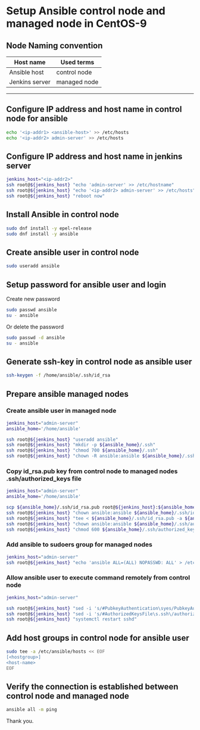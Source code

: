 # Setup Ansible control node and managed node in CentOS-9

## Node Naming convention

| Host name | Used terms |
|-----------|------------|
| Ansible host | control node |
| Jenkins server | managed node |
---------------------------------

## Configure IP address and host name in control node for ansible

```bash
echo '<ip-addr1> <ansible-host>' >> /etc/hosts
echo '<ip-addr2> admin-server' >> /etc/hosts
```

## Configure IP address and host name in jenkins server

```bash
jenkins_host="<ip-addr2>"
ssh root@${jenkins_host} "echo 'admin-server' >> /etc/hostname"
ssh root@${jenkins_host} "echo '<ip-addr2> admin-server' >> /etc/hosts"
ssh root@${jenkins_host} "reboot now"
```

## Install Ansible in control node

```bash
sudo dnf install -y epel-release
sudo dnf install -y ansible
```

## Create ansible user in control node

```bash
sudo useradd ansible
```

## Setup password for ansible user and login

Create new password

```bash
sudo passwd ansible
su - ansible
```

Or delete the password

```bash
sudo passwd -d ansible
su - ansible
```

## Generate ssh-key in control node as ansible user

```bash
ssh-keygen -f /home/ansible/.ssh/id_rsa
```

## Prepare ansible managed nodes

### Create ansible user in managed node

```bash
jenkins_host="admin-server"
ansible_home='/home/ansible'

ssh root@${jenkins_host} "useradd ansible"
ssh root@${jenkins_host} "mkdir -p ${ansible_home}/.ssh"
ssh root@${jenkins_host} "chmod 700 ${ansible_home}/.ssh"
ssh root@${jenkins_host} "chown -R ansible:ansible ${ansible_home}/.ssh"
```

### Copy id_rsa.pub key from control node to managed nodes .ssh/authorized_keys file

```bash
jenkins_host="admin-server"
ansible_home='/home/ansible'

scp ${ansible_home}/.ssh/id_rsa.pub root@${jenkins_host}:${ansible_home}/.ssh/id_rsa.pub
ssh root@${jenkins_host} "chown ansible:ansible ${ansible_home}/.ssh/id_rsa.pub"
ssh root@${jenkins_host} "tee < ${ansible_home}/.ssh/id_rsa.pub -a ${ansible_home}/.ssh/authorized_keys"
ssh root@${jenkins_host} "chown ansible:ansible ${ansible_home}/.ssh/authorized_keys"
ssh root@${jenkins_host} "chmod 600 ${ansible_home}/.ssh/authorized_keys"
```

### Add ansible to sudoers group for managed nodes

```bash
jenkins_host="admin-server"
ssh root@${jenkins_host} "echo 'ansible ALL=(ALL) NOPASSWD: ALL' > /etc/sudoers.d/ansible"
```

### Allow ansible user to execute command remotely from control node

```bash
jenkins_host="admin-server"

ssh root@${jenkins_host} "sed -i 's/#PubkeyAuthentication\syes/PubkeyAuthentication yes/' /etc/ssh/sshd_config"
ssh root@${jenkins_host} "sed -i 's/#AuthorizedKeysFile\s.ssh\/authorized_keys/AuthorizedKeysFile .ssh\/authorized_keys/' /etc/ssh/sshd_config"
ssh root@${jenkins_host} "systemctl restart sshd"
```

## Add host groups in control node for ansible user

```bash
sudo tee -a /etc/ansible/hosts << EOF
[<hostgroup>]
<host-name>
EOF
```

## Verify the connection is established between control node and managed node

```bash
ansible all -m ping
```

Thank you.
